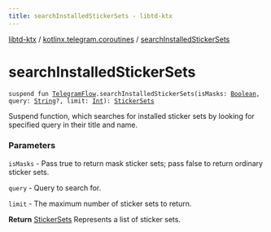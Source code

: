 ```yaml
---
title: searchInstalledStickerSets - libtd-ktx
---
```


[libtd-ktx](../index.html) / [kotlinx.telegram.coroutines](index.html) / [searchInstalledStickerSets](./search-installed-sticker-sets.html)

# searchInstalledStickerSets

`suspend fun `[`TelegramFlow`](../kotlinx.telegram.core/-telegram-flow/index.html)`.searchInstalledStickerSets(isMasks: `[`Boolean`](https://kotlinlang.org/api/latest/jvm/stdlib/kotlin/-boolean/index.html)`, query: `[`String`](https://kotlinlang.org/api/latest/jvm/stdlib/kotlin/-string/index.html)`?, limit: `[`Int`](https://kotlinlang.org/api/latest/jvm/stdlib/kotlin/-int/index.html)`): `[`StickerSets`](https://tdlibx.github.io/td/docs/org/drinkless/td/libcore/telegram/TdApi/StickerSets.html)

Suspend function, which searches for installed sticker sets by looking for specified query in
their title and name.

### Parameters

`isMasks` - Pass true to return mask sticker sets; pass false to return ordinary sticker sets.

`query` - Query to search for.

`limit` - The maximum number of sticker sets to return.

**Return**
[StickerSets](https://tdlibx.github.io/td/docs/org/drinkless/td/libcore/telegram/TdApi/StickerSets.html) Represents a list of sticker sets.

